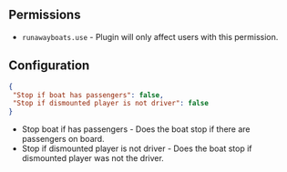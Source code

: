 ## Permissions

 * `runawayboats.use` - Plugin will only affect users with this permission.
  
 ## Configuration
 
 ```json
 {
  "Stop if boat has passengers": false,
  "Stop if dismounted player is not driver": false
}
```

* Stop boat if has passengers - Does the boat stop if there are passengers on board.
* Stop if dismounted player is not driver - Does the boat stop if dismounted player was not the driver.
